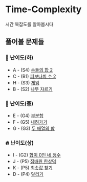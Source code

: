 # Time-Complexity
시간 복잡도를 알아봅시다

## 풀어볼 문제들

### 🍉 난이도(하)
+ A - (S4) [수들의 합 2](https://www.acmicpc.net/problem/2003)
+ C - (B1) [피보나치 수 2](https://www.acmicpc.net/problem/2748)
+ H - (S3) [게임](https://www.acmicpc.net/problem/1072)
+ B - (S2) [나무 자르기](https://www.acmicpc.net/problem/2805)

### 🌲 난이도(중)
+ E - (G4) [부분합](https://www.acmicpc.net/problem/1806)
+ F - (G5) [내려가기](https://www.acmicpc.net/problem/2096)
+ G - (G3) [두 배열의 합](https://www.acmicpc.net/problem/2143)

### 🔥 난이도(상)
+ I - (G2) [합이 0인 네 정수](https://www.acmicpc.net/problem/7453)
+ J - (P5) [집배원 한상덕](https://www.acmicpc.net/problem/2842)
+ K - (P5) [최솟값 찾기](https://www.acmicpc.net/problem/11003)
+ D - (P4) [달리기](https://www.acmicpc.net/problem/2517)
